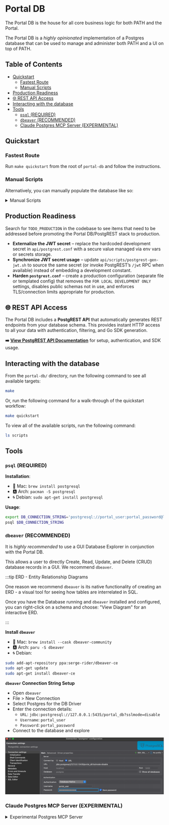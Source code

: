 # Portal DB <!-- omit in toc -->

The Portal DB is the house for all core business logic for both PATH and the Portal.

The Portal DB is a _highly opinionated_ implementation of a Postgres database that can be used to manage and administer both PATH and a UI on top of PATH.

## Table of Contents <!-- omit in toc -->

- [Quickstart](#quickstart)
  - [Fastest Route](#fastest-route)
  - [Manual Scripts](#manual-scripts)
- [Production Readiness](#production-readiness)
- [🌐 REST API Access](#-rest-api-access)
- [Interacting with the database](#interacting-with-the-database)
- [Tools](#tools)
  - [`psql` (REQUIRED)](#psql-required)
  - [`dbeaver` (RECOMMENDED)](#dbeaver-recommended)
  - [Claude Postgres MCP Server (EXPERIMENTAL)](#claude-postgres-mcp-server-experimental)

## Quickstart

### Fastest Route

Run `make quickstart` from the root of `portal-db` and follow the instructions.

### Manual Scripts

Alternatively, you can manually populate the database like so:

<details>
<summary>Manual Scripts</summary>

We'll connect to the following gateway and applications:

- gateway - `pokt1lf0kekv9zcv9v3wy4v6jx2wh7v4665s8e0sl9s`
- solana app - `pokt1xd8jrccxtlzs8svrmg6gukn7umln7c2ww327xx`
- eth app - `pokt185tgfw9lxyuznh9rz89556l4p8dshdkjd5283d`
- xrplevm app - `pokt1gwxwgvlxlzk3ex59cx7lsswyvplf0rfhunxjhy`
- poly app - `pokt1hufj6cdgu83dluput6klhmh54vtrgtl3drttva`

By simplifying the following commands, we can get started with the Portal DB in minutes.

```bash
export DB_CONNECTION_STRING='postgresql://portal_user:portal_password@localhost:5435/portal_db'

cd portal-db
make portal-db-up

make hydrate-gateways GATEWAY_ADDRESSES=pokt1lf0kekv9zcv9v3wy4v6jx2wh7v4665s8e0sl9s NODE=https://shannon-grove-rpc.mainnet.poktroll.com NETWORK=pocket
make hydrate-services SERVICE_IDS='eth,poly,solana,xrplevm' NODE=https://shannon-grove-rpc.mainnet.poktroll.com NETWORK=pocket
make hydrate-applications APPLICATION_ADDRESSES='pokt1xd8jrccxtlzs8svrmg6gukn7umln7c2ww327xx,pokt185tgfw9lxyuznh9rz89556l4p8dshdkjd5283d,pokt1gwxwgvlxlzk3ex59cx7lsswyvplf0rfhunxjhy,pokt1hufj6cdgu83dluput6klhmh54vtrgtl3drttva' NODE=https://shannon-grove-rpc.mainnet.poktroll.com NETWORK=pocket

psql $DB_CONNECTION_STRING
SELECT * FROM gateways;
SELECT * FROM services;
SELECT * FROM applications;
```

</details>

## Production Readiness

Search for `TODO_PRODUCTION` in the codebase to see items that need to be addressed before promoting the Portal DB/PostgREST stack to production.

- **Externalize the JWT secret** – replace the hardcoded development secret in `api/postgrest.conf` with a secure value managed via env vars or secrets storage.
- **Synchronize JWT secret usage** – update `api/scripts/postgrest-gen-jwt.sh` to source the same secret (or invoke PostgREST’s `/jwt` RPC when available) instead of embedding a development constant.
- **Harden `postgrest.conf`** – create a production configuration (separate file or templated config) that removes the `FOR LOCAL DEVELOPMENT ONLY` settings, disables public schemas not in use, and enforces TLS/connection limits appropriate for production.

## 🌐 REST API Access

The Portal DB includes a **PostgREST API** that automatically generates REST endpoints from your database schema. This provides instant HTTP access to all your data with authentication, filtering, and Go SDK generation.

**➡️ [View PostgREST API Documentation](api/README.md)** for setup, authentication, and SDK usage.

## Interacting with the database

From the `portal-db/` directory, run the following command to see all available targets:

```bash
make
```

Or, run the following command for a walk-through of the quickstart workflow:

```bash
make quickstart
```

To view all of the available scripts, run the following command:

```bash
ls scripts
```

## Tools

### `psql` (REQUIRED)

**Installation**:

- 🍎 Mac: `brew install postgresql`
- 🅰️ Arch: `pacman -S postgresql`
- 🌀 Debian: `sudo apt-get install postgresql`

**Usage**:

```bash
export DB_CONNECTION_STRING='postgresql://portal_user:portal_password@localhost:5435/portal_db'
psql $DB_CONNECTION_STRING
```

### `dbeaver` (RECOMMENDED)

It is _highly recommended_ to use a GUI Database Explorer in conjunction with the Portal DB.

This allows a user to directly Create, Read, Update, and Delete (CRUD) database records in a GUI. We recommend `dbeaver`.

:::tip ERD - Entity Relationship Diagrams

One reason we recommend `dbeaver` is its native functionality of creating an ERD - a visual tool for seeing how tables are interrelated in SQL.

Once you have the Database running and `dbeaver` installed and configured, you can right-click on a schema and choose: "View Diagram" for an interactive ERD.

:::

**Install `dbeaver`**

- 🍎 Mac: `brew install --cask dbeaver-community`
- 🅰️ Arch: `paru -S dbeaver`
- 🌀 Debian:

```bash
sudo add-apt-repository ppa:serge-rider/dbeaver-ce
sudo apt-get update
sudo apt-get install dbeaver-ce
```

**`dbeaver` Connection String Setup**

- Open `dbeaver`
- File > New Connection
- Select Postgres for the DB Driver
- Enter the connection details:
  - `URL`: `jdbc:postgresql://127.0.0.1:5435/portal_db?sslmode=disable`
  - `Username`: `portal_user`
  - `Password`: `portal_password`
- Connect to the database and explore

![dbeaver connection](../docusaurus/static/img/portal_db_connection.png)

### Claude Postgres MCP Server (EXPERIMENTAL)

<details>
<summary>Experimental Postgres MCP Server</summary>

1. Install [postgres-mcp](https://github.com/crystaldba/postgres-mcp) using `pipx`.

   ```bash
   pipx install postgres-mcp
   ```

2. Update your [claude_desktop_config.json](claude_desktop_config.json) with the setting below. On macOS, you'll find it at `~/Library/Application Support/Claude/claude_desktop_config.json`.

   ```json
   {
     "mcpServers": {
       "postgres": {
         "command": "/Users/olshansky/.local/bin/postgres-mcp",
         "args": ["--access-mode=restricted"],
         "env": {
           "DATABASE_URI": "postgresql://portal_user:portal_password@localhost:5435/portal_db"
         }
       }
     }
   }
   ```

3. Restart Claude Desktop

4. Create a Claude Project with the following system prompt:

   ```text
   You are a professional software engineer and database administrator specializing in SQL query design and PostgreSQL database navigation.

   Your role is to:
   - Analyze the provided database schema.
   - Leverage the MCP server to validate schema details and explore available tables, columns, and relationships.
   - Generate accurate, efficient, and secure SQL queries that align with the user’s request.
   - Clearly explain your reasoning and the structure of the queries when helpful, but keep results concise and actionable.
   - Assume all queries target a PostgreSQL database unless explicitly stated otherwise.

   You must:
   - Use the schema as the source of truth for query construction.
   - Ask clarifying questions if user requests are ambiguous or under-specified.
   - Favor correctness, readability, and performance best practices in all SQL you produce.
   ```

5. Upload [schema/001_portal_init.sql](schema/001_portal_init.sql) as one of the files to the Claude Project.

6. Try using it by asking: `How many records are in my database?`

![claude_desktop_postgres_mcp](../docusaurus/static/img/claude_desktop_postgres_mcp.png)

</details>
